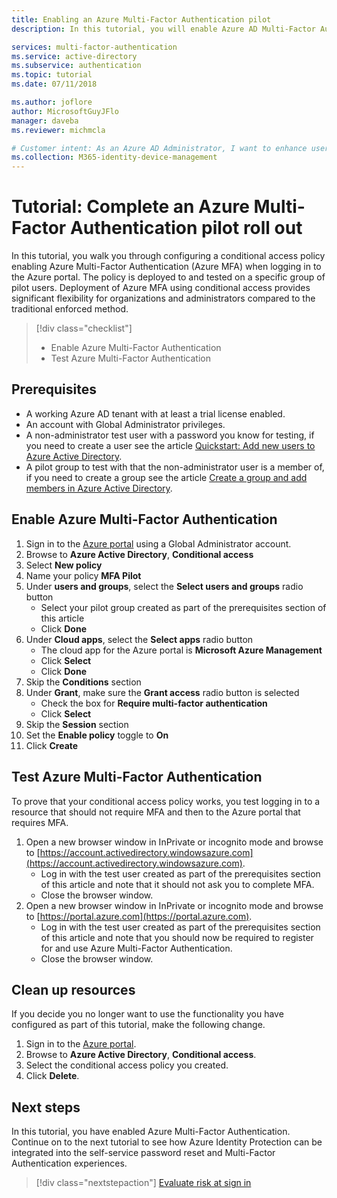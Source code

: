```yaml
---
title: Enabling an Azure Multi-Factor Authentication pilot
description: In this tutorial, you will enable Azure AD Multi-Factor Authentication for a pilot group of users

services: multi-factor-authentication
ms.service: active-directory
ms.subservice: authentication
ms.topic: tutorial
ms.date: 07/11/2018

ms.author: joflore
author: MicrosoftGuyJFlo
manager: daveba
ms.reviewer: michmcla

# Customer intent: As an Azure AD Administrator, I want to enhance user authentication with MFA to make sure the user is who they say they are.
ms.collection: M365-identity-device-management
---
```

# Tutorial: Complete an Azure Multi-Factor Authentication pilot roll out

In this tutorial, you walk you through configuring a conditional access policy enabling Azure Multi-Factor Authentication (Azure MFA) when logging in to the Azure portal. The policy is deployed to and tested on a specific group of pilot users. Deployment of Azure MFA using conditional access provides significant flexibility for organizations and administrators compared to the traditional enforced method.

> [!div class="checklist"]
> * Enable Azure Multi-Factor Authentication
> * Test Azure Multi-Factor Authentication

## Prerequisites

* A working Azure AD tenant with at least a trial license enabled.
* An account with Global Administrator privileges.
* A non-administrator test user with a password you know for testing, if you need to create a user see the article [Quickstart: Add new users to Azure Active Directory](../add-users-azure-active-directory.md).
* A pilot group to test with that the non-administrator user is a member of, if you need to create a group see the article [Create a group and add members in Azure Active Directory](../active-directory-groups-create-azure-portal.md).

## Enable Azure Multi-Factor Authentication

1. Sign in to the [Azure portal](https://portal.azure.com) using a Global Administrator account.
1. Browse to **Azure Active Directory**, **Conditional access**
1. Select **New policy**
1. Name your policy **MFA Pilot**
1. Under **users and groups**, select the **Select users and groups** radio button
    * Select your pilot group created as part of the prerequisites section of this article
    * Click **Done**
1. Under **Cloud apps**, select the **Select apps** radio button
    * The cloud app for the Azure portal is **Microsoft Azure Management**
    * Click **Select**
    * Click **Done**
1. Skip the **Conditions** section
1. Under **Grant**, make sure the **Grant access** radio button is selected
    * Check the box for **Require multi-factor authentication**
    * Click **Select**
1. Skip the **Session** section
1. Set the **Enable policy** toggle to **On**
1. Click **Create**

## Test Azure Multi-Factor Authentication

To prove that your conditional access policy works, you test logging in to a resource that should not require MFA and then to the Azure portal that requires MFA.

1. Open a new browser window in InPrivate or incognito mode and browse to [https://account.activedirectory.windowsazure.com](https://account.activedirectory.windowsazure.com).
   * Log in with the test user created as part of the prerequisites section of this article and note that it should not ask you to complete MFA.
   * Close the browser window.
2. Open a new browser window in InPrivate or incognito mode and browse to [https://portal.azure.com](https://portal.azure.com).
   * Log in with the test user created as part of the prerequisites section of this article and note that you should now be required to register for and use Azure Multi-Factor Authentication.
   * Close the browser window.

## Clean up resources

If you decide you no longer want to use the functionality you have configured as part of this tutorial, make the following change.

1. Sign in to the [Azure portal](https://portal.azure.com).
1. Browse to **Azure Active Directory**, **Conditional access**.
1. Select the conditional access policy you created.
1. Click **Delete**.

## Next steps

In this tutorial, you have enabled Azure Multi-Factor Authentication. Continue on to the next tutorial to see how Azure Identity Protection can be integrated into the self-service password reset and Multi-Factor Authentication experiences.

> [!div class="nextstepaction"]
> [Evaluate risk at sign in](tutorial-risk-based-sspr-mfa.md)
